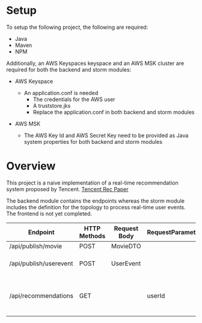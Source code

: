 # Setup

To setup the following project, the following are required:

- Java
- Maven
- NPM

Additionally, an AWS Keyspaces keyspace and an AWS MSK cluster are required for both the backend and storm modules:

- AWS Keyspace
  - An application.conf is needed 
    - The credentials for the AWS user
    - A truststore.jks
    - Replace the application.conf in both backend and storm modules

- AWS MSK
  - The AWS Key Id and AWS Secret Key need to be provided as Java system properties for both backend and storm modules
  

# Overview

This project is a naive implementation of a real-time recommendation system proposed by Tencent. [Tencent Rec Paper](https://dl.acm.org/doi/10.1145/2723372.2742785)

The backend module contains the endpoints whereas the storm module includes the definition for the topology to process real-time user events. The frontend is not yet completed. 

| Endpoint  | HTTP Methods | Request Body | RequestParameter | Description
| ------------- | ------------- | ------------- | ------------- | ------------- |
| /api/publish/movie  | POST | MovieDTO | | Stores a movie
| /api/publish/userevent  | POST  | UserEvent | | Produces a user event onto Kafka topic
| /api/recommendations | GET | | userId | Retrieves a list of unseen movie recommendations sorted by highest predicated rating

